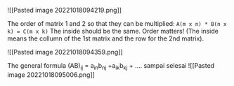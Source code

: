 ![[Pasted image 20221018094219.png]]

The order of matrix 1 and 2 so that they can be multiplied:
`A(m x n) * B(n x k) = C(m x k)`
The inside should be the same. Order matters!
(The inside means the collumn of the 1st matrix and the row for the 2nd matrix).


![[Pasted image 20221018094359.png]]

The general formula
(AB)<sub>ij</sub> = a<sub>in</sub>b<sub>nj</sub> +a<sub>ik</sub>b<sub>kj</sub> + .... sampai selesai 
![[Pasted image 20221018095006.png]]